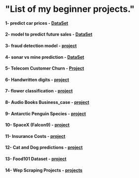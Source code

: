 # "List of my beginner projects."

#### 1- predict car prices - [DataSet](https://github.com/Xmen3em/Projects/blob/main/sales.csv)

#### 2- model to predict future sales - [DataSet](https://github.com/Xmen3em/Projects/blob/main/sales.csv)

#### 3- fraud detection model - [project](https://github.com/Xmen3em/Beginner-Projects/blob/main/Fraud%20Detection%20model.ipynb)

#### 4- sonar vs mine prediction - [DataSet](https://github.com/Xmen3em/Projects/blob/main/Copy%20of%20sonar%20data.csv)

#### 5- Telecom Customer Churn - [Project](https://github.com/Xmen3em/Projects/tree/main/Telecom%20Churn%20Prediction)

#### 6- Handwritten digits - [project](https://github.com/Xmen3em/Beginner-Projects/blob/main/Deep%20Learning/Handwritten%20digits%20project.ipynb)

#### 7- flower classification - [project](https://github.com/Xmen3em/Beginner-Projects/blob/main/Deep%20Learning/flower-classification.ipynb)

#### 8- Audio Books Business_case - [project](https://github.com/Xmen3em/Beginner-Projects/tree/main/Deep%20Learning/Audio%20books%20business%20case)

#### 9- Antarctic Penguin Species - [project](https://github.com/Xmen3em/Beginner-Projects/tree/main/Antarctic%20Penguin%20Species) 

#### 10- SpaceX (Falcon9) - [project](https://github.com/Xmen3em/Beginner-Projects/tree/main/SpaceX)

#### 11- Insurance Costs - [project](https://github.com/Xmen3em/Beginner-Projects/tree/main/Medical%20Cost%20Personal%20Datasets)

#### 12- Cat and Dog predictions - [project](https://github.com/Xmen3em/Beginner-Projects/tree/main/Deep%20Learning/Cat%20and%20dog%20predictions)

#### 13- Food101 Dataset - [project](https://github.com/Xmen3em/Beginner-Projects/tree/main/Deep%20Learning/Food%20Vision%20Big)

#### 14- Wep Scraping Projects - [projects](https://github.com/Xmen3em/Beginner-Projects/tree/main/Web%20Scraping%20Projects)
